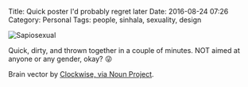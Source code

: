 Title: Quick poster I'd probably regret later
Date: 2016-08-24 07:26
Category: Personal
Tags: people, sinhala, sexuality, design

![Sapiosexual]({filename}/images/sapio-poster.png)

Quick, dirty, and thrown together in a couple of minutes. NOT aimed at anyone
or any gender, okay? 😜

Brain vector by [Clockwise, via Noun Project][1].

[1]: https://thenounproject.com/term/brain/449421